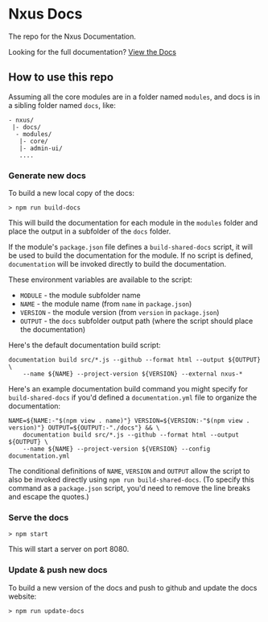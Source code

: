 # Nxus Docs

The repo for the Nxus Documentation. 

Looking for the full documentation? [View the Docs](http://docs.gonxus.org)

## How to use this repo

Assuming all the core modules are in a folder named `modules`, and docs is in a sibling folder named `docs`, like:

```
- nxus/
 |- docs/
  - modules/
   |- core/
   |- admin-ui/
   ....
```

### Generate new docs
To build a new local copy of the docs:

```
> npm run build-docs
```

This will build the documentation for each module in the `modules`
folder and place the output in a subfolder of the `docs` folder.

If the module's `package.json` file defines a `build-shared-docs`
script, it will be used to build the documentation for the module.
If no script is defined, `documentation` will be invoked directly to
build the documentation.

These environment variables are available to the script:
*   `MODULE` - the module subfolder name
*   `NAME` - the module name (from `name` in `package.json`)
*   `VERSION` - the module version (from `version` in `package.json`)
*   `OUTPUT` - the `docs` subfolder output path (where the script should place the documentation)

Here's the default documentation build script:
```
documentation build src/*.js --github --format html --output ${OUTPUT} \
    --name ${NAME} --project-version ${VERSION} --external nxus-*
```

Here's an example documentation build command you might specify for
`build-shared-docs` if you'd defined a `documentation.yml` file to
organize the documentation:
```
NAME=${NAME:-"$(npm view . name)"} VERSION=${VERSION:-"$(npm view . version)"} OUTPUT=${OUTPUT:-"./docs"} && \
    documentation build src/*.js --github --format html --output ${OUTPUT} \
    --name ${NAME} --project-version ${VERSION} --config documentation.yml
```
The conditional definitions of `NAME`, `VERSION` and `OUTPUT` allow the
script to also be invoked directly using `npm run build-shared-docs`.
(To specify this command as a `package.json` script, you'd need to
remove the line breaks and escape the quotes.)

### Serve the docs

```
> npm start
```

This will start a server on port 8080.

### Update & push new docs
To build a new version of the docs and push to github and update the docs website:

```
> npm run update-docs
```
